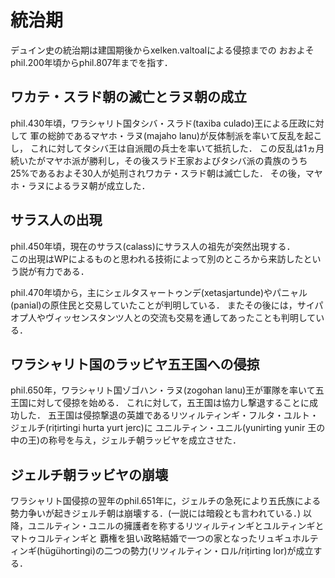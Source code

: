 # 統治期
デュイン史の統治期は建国期後からxelken.valtoalによる侵掠までの
おおよそphil.200年頃からphil.807年までを指す．

## ワカテ・スラド朝の滅亡とラヌ朝の成立
phil.430年頃，ワラシャリト国タシバ・スラド(taxiba culado)王による圧政に対して
軍の総帥であるマヤホ・ラヌ(majaho lanu)が反体制派を率いて反乱を起こし，
これに対してタシバ王は自派閥の兵士を率いて抵抗した．
この反乱は1ヵ月続いたがマヤホ派が勝利し，その後スラド王家およびタシバ派の貴族のうち25%であるおよそ30人が処刑されワカテ・スラド朝は滅亡した．
その後，マヤホ・ラヌによるラヌ朝が成立した．

## サラス人の出現
phil.450年頃，現在のサラス(calass)にサラス人の祖先が突然出現する．  
この出現はWPによるものと思われる技術によって別のところから来訪したという説が有力である．

phil.470年頃から，主にシェルタスャートゥンデ(xetasjartunde)やパニャル(panial)の原住民と交易していたことが判明している．
またその後には，サイパオプ人やヴィッセンスタンツ人との交流も交易を通してあったことも判明している．

## ワラシャリト国のラッビヤ五王国への侵掠
phil.650年，ワラシャリト国ゾゴハン・ラヌ(zogohan lanu)王が軍隊を率いて五王国に対して侵掠を始める．
これに対して，五王国は協力し撃退することに成功した．
五王国は侵掠撃退の英雄であるリツィルティンギ・フルタ・ユルト・ジェルチ(rițirtingi hurta yurt jerc)に
ユニルティン・ユニル(yunirting yunir 王の中の王)の称号を与え，ジェルチ朝ラッビヤを成立させた．

## ジェルチ朝ラッビヤの崩壊
ワラシャリト国侵掠の翌年のphil.651年に，ジェルチの急死により五氏族による勢力争いが起きジェルチ朝は崩壊する．(一説には暗殺とも言われている．)
以降，ユニルティン・ユニルの擁護者を称するリツィルティンギとユルティンギとマトゥコルティンギと
覇権を狙い政略結婚で一つの家となったリュギュホルティンギ(hügühortingi)の二つの勢力(リツィルティン・ロル/rițirting lor)が成立する．
